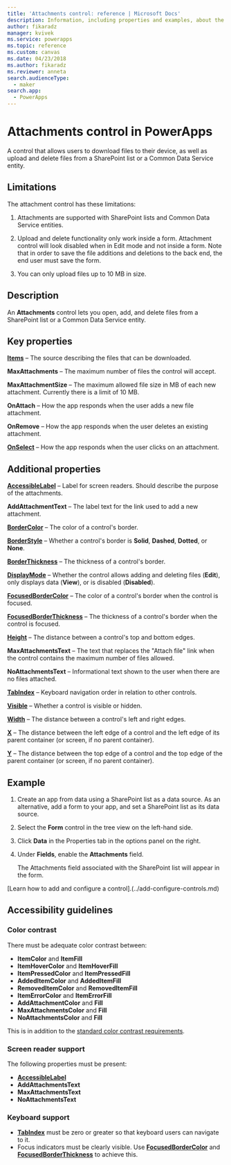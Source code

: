 ```yaml
---
title: 'Attachments control: reference | Microsoft Docs'
description: Information, including properties and examples, about the Attachments control
author: fikaradz
manager: kvivek
ms.service: powerapps
ms.topic: reference
ms.custom: canvas
ms.date: 04/23/2018
ms.author: fikaradz
ms.reviewer: anneta
search.audienceType: 
  - maker
search.app: 
  - PowerApps
---
```

# Attachments control in PowerApps
A control that allows users to download files to their device, as well as upload and delete files from a SharePoint list or a Common Data Service entity.

## Limitations
The attachment control has these limitations:
1. Attachments are supported with SharePoint lists and Common Data Service entities.

1. Upload and delete functionality only work inside a form.  Attachment control will look disabled when in Edit mode and not inside a form. Note that in order to save the file additions and deletions to the back end, the end user must save the form.

1. You can only upload files up to 10 MB in size.  

## Description
An **Attachments** control lets you open, add, and delete files from a SharePoint list or a Common Data Service entity.

## Key properties
**[Items](properties-core.md)** – The source describing the files that can be downloaded.

**MaxAttachments** – The maximum number of files the control will accept.

**MaxAttachmentSize** – The maximum allowed file size in MB of each new attachment.  Currently there is a limit of 10 MB.

**OnAttach** – How the app responds when the user adds a new file attachment.

**OnRemove** – How the app responds when the user deletes an existing attachment.

**[OnSelect](properties-core.md)** – How the app responds when the user clicks on an attachment.

## Additional properties
**[AccessibleLabel](properties-accessibility.md)** – Label for screen readers. Should describe the purpose of the attachments.

**AddAttachmentText** – The label text for the link used to add a new attachment.

**[BorderColor](properties-color-border.md)** – The color of a control's border.

**[BorderStyle](properties-color-border.md)** – Whether a control's border is **Solid**, **Dashed**, **Dotted**, or **None**.

**[BorderThickness](properties-color-border.md)** – The thickness of a control's border.

**[DisplayMode](properties-core.md)** – Whether the control allows adding and deleting files (**Edit**), only displays data (**View**), or is disabled (**Disabled**).

**[FocusedBorderColor](properties-color-border.md)** – The color of a control's border when the control is focused.

**[FocusedBorderThickness](properties-color-border.md)** – The thickness of a control's border when the control is focused.

**[Height](properties-size-location.md)** – The distance between a control's top and bottom edges.

**MaxAttachmentsText** – The text that replaces the "Attach file" link when the control contains the maximum number of files allowed.

**NoAttachmentsText** – Informational text shown to the user when there are no files attached.

**[TabIndex](properties-accessibility.md)** – Keyboard navigation order in relation to other controls.

**[Visible](properties-core.md)** – Whether a control is visible or hidden.

**[Width](properties-size-location.md)** – The distance between a control's left and right edges.

**[X](properties-size-location.md)** – The distance between the left edge of a control and the left edge of its parent container (or screen, if no parent container).

**[Y](properties-size-location.md)** – The distance between the top edge of a control and the top edge of the parent container (or screen, if no parent container).


## Example
1. Create an app from data using a SharePoint list as a data source. As an alternative, add a form to your app, and set a SharePoint list as its data source.

2. Select the **Form** control in the tree view on the left-hand side.

3. Click **Data** in the Properties tab in the options panel on the right.

4. Under **Fields**, enable the **Attachments** field.

    The Attachments field associated with the SharePoint list will appear in the form.

[Learn how to add and configure a control].(../add-configure-controls.md)


## Accessibility guidelines
### Color contrast
There must be adequate color contrast between:
* **ItemColor** and **ItemFill**
* **ItemHoverColor** and **ItemHoverFill**
* **ItemPressedColor** and **ItemPressedFill**
* **AddedItemColor** and **AddedItemFill**
* **RemovedItemColor** and **RemovedItemFill**
* **ItemErrorColor** and **ItemErrorFill**
* **AddAttachmentColor** and **Fill**
* **MaxAttachmentsColor** and **Fill**
* **NoAttachmentsColor** and **Fill**

This is in addition to the [standard color contrast requirements](../accessible-apps-color.md).

### Screen reader support
The following properties must be present:
* **[AccessibleLabel](properties-accessibility.md)**
* **AddAttachmentsText**
* **MaxAttachmentsText**
* **NoAttachmentsText**

### Keyboard support
* **[TabIndex](properties-accessibility.md)** must be zero or greater so that keyboard users can navigate to it.
* Focus indicators must be clearly visible. Use **[FocusedBorderColor](properties-color-border.md)** and **[FocusedBorderThickness](properties-color-border.md)** to achieve this.
